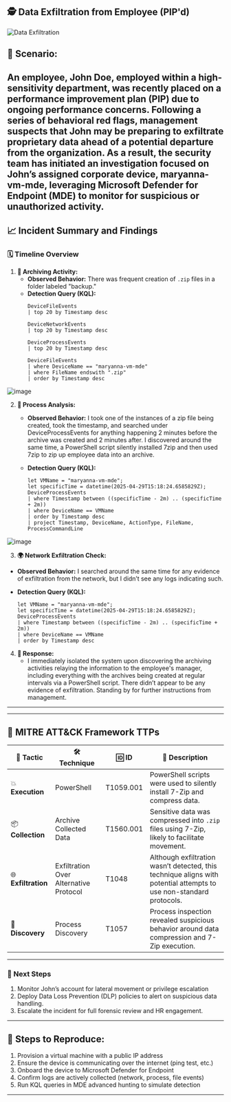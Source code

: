 ## **🕵️ Data Exfiltration from Employee (PIP'd)** 

![Data Exfiltration](https://github.com/user-attachments/assets/43a739da-a84c-4949-aa1a-72f03cd806ac)


## 📖 Scenario:  
An employee, John Doe, employed within a high-sensitivity department, was recently placed on a performance improvement plan (PIP) due to ongoing performance concerns. Following a series of behavioral red flags, management suspects that John may be preparing to exfiltrate proprietary data ahead of a potential departure from the organization. As a result, the security team has initiated an investigation focused on John’s assigned corporate device, maryanna-vm-mde, leveraging Microsoft Defender for Endpoint (MDE) to monitor for suspicious or unauthorized activity.
---

## 📈 Incident Summary and Findings 

### **🗓️ Timeline Overview**  
1. **📁 Archiving Activity:**  
   - **Observed Behavior:** There was frequent creation of `.zip` files in a folder labeled "backup."  
   - **Detection Query (KQL):**  
     ```kql
     DeviceFileEvents
     | top 20 by Timestamp desc
     ```
     ```kql
     DeviceNetworkEvents
     | top 20 by Timestamp desc
     ```
     ```kql
     DeviceProcessEvents
     | top 20 by Timestamp desc
     ```
     ```kql
     DeviceFileEvents
     | where DeviceName == "maryanna-vm-mde"
     | where FileName endswith ".zip"
     | order by Timestamp desc
     ```
![image](https://github.com/user-attachments/assets/73961746-9fe4-4a0f-9a28-93c7df17b085)

     
2. **🧰 Process Analysis:**

   - **Observed Behavior:** I took one of the instances of a zip file being created, took the timestamp, and searched under DeviceProcessEvents for anything happening 2 minutes before the archive was created and 2 minutes after. I discovered around the same time, a PowerShell script silently installed 7zip and then used 7zip to zip up employee data into an archive.

   - **Detection Query (KQL):**  

     ```kql
     let VMName = "maryanna-vm-mde";
     let specificTime = datetime(2025-04-29T15:18:24.6585829Z);
     DeviceProcessEvents
     | where Timestamp between ((specificTime - 2m) .. (specificTime + 2m))
     | where DeviceName == VMName
     | order by Timestamp desc
     | project Timestamp, DeviceName, ActionType, FileName, ProcessCommandLine
     ```
![image](https://github.com/user-attachments/assets/2e7f70fd-98d9-4567-a943-5fb06d068923)


   3. **🌍 Network Exfiltration Check:**  
   - **Observed Behavior:** I searched around the same time for any evidence of exfiltration from the network, but I didn’t see any logs indicating such. 

   - **Detection Query (KQL):**  

     ```kql
     let VMName = "maryanna-vm-mde";
     let specificTime = datetime(2025-04-29T15:18:24.6585829Z);
     DeviceProcessEvents
     | where Timestamp between ((specificTime - 2m) .. (specificTime + 2m))
     | where DeviceName == VMName
     | order by Timestamp desc
     ```  

4. **📨 Response:**  
   - I immediately isolated the system upon discovering the archiving activities relaying the information to the employee's manager, including everything with the archives being created at regular intervals via a PowerShell script. There didn’t appear to be any evidence of exfiltration. Standing by for further instructions from management.

---

---

## 🧱 MITRE ATT&CK Framework TTPs 

| **🎯 Tactic**       | **🛠️ Technique**                      | **🆔 ID** | **📄 Description**                                                                                                  |
| ------------------- | -------------------------------------- | --------- | ------------------------------------------------------------------------------------------------------------------- |
| 💥 **Execution**    | PowerShell                             | T1059.001 | PowerShell scripts were used to silently install 7-Zip and compress data.                                           |
| 📦 **Collection**   | Archive Collected Data                 | T1560.001 | Sensitive data was compressed into `.zip` files using 7-Zip, likely to facilitate movement.                         |
| 🌐 **Exfiltration** | Exfiltration Over Alternative Protocol | T1048     | Although exfiltration wasn’t detected, this technique aligns with potential attempts to use non-standard protocols. |
| 🔎 **Discovery**    | Process Discovery                      | T1057     | Process inspection revealed suspicious behavior around data compression and 7-Zip execution.                        |

---

### 🧭 Next Steps  
1. Monitor John’s account for lateral movement or privilege escalation  
2. Deploy Data Loss Prevention (DLP) policies to alert on suspicious data handling. 
3. Escalate the incident for full forensic review and HR engagement.  

---

## 🧪 Steps to Reproduce:
1. Provision a virtual machine with a public IP address
2. Ensure the device is communicating over the internet (ping test, etc.)
3. Onboard the device to Microsoft Defender for Endpoint
4. Confirm logs are actively collected (network, process, file events)
5. Run KQL queries in MDE advanced hunting to simulate detection

---
